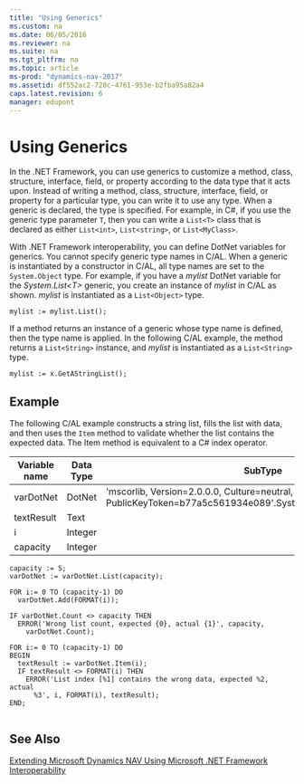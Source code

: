 ```yaml
---
title: "Using Generics"
ms.custom: na
ms.date: 06/05/2016
ms.reviewer: na
ms.suite: na
ms.tgt_pltfrm: na
ms.topic: article
ms-prod: "dynamics-nav-2017"
ms.assetid: df552ac2-720c-4761-953e-b2fba95a82a4
caps.latest.revision: 6
manager: edupont
---
```

# Using Generics
In the .NET Framework, you can use generics to customize a method, class, structure, interface, field, or property according to the data type that it acts upon. Instead of writing a method, class, structure, interface, field, or property for a particular type, you can write it to use any type. When a generic is declared, the type is specified. For example, in C\#, if you use the generic type parameter `T`, then you can write a `List<T>` class that is declared as either `List<int>`, `List<string>`, or `List<MyClass>`.  
  
 With .NET Framework interoperability, you can define DotNet variables for generics. You cannot specify generic type names in C/AL. When a generic is instantiated by a constructor in C/AL, all type names are set to the `System.Object` type. For example, if you have a *mylist* DotNet variable for the *System.List\<T\>* generic, you create an instance of *mylist* in C/AL as shown. *mylist* is instantiated as a `List<Object>` type.  
  
```  
mylist := mylist.List();  
```  
  
 If a method returns an instance of a generic whose type name is defined, then the type name is applied. In the following C/AL example, the method returns a `List<String>` instance, and *mylist* is instantiated as a `List<String>` type.  
  
```  
mylist := x.GetAStringList();  
```  
  
## Example  
 The following C/AL example constructs a string list, fills the list with data, and then uses the `Item` method to validate whether the list contains the expected data. The Item method is equivalent to a C\# index operator.  
  
|Variable name|Data Type|SubType|Length|  
|-------------------|---------------|-------------|------------|  
|varDotNet|DotNet|'mscorlib, Version\=2.0.0.0, Culture\=neutral, PublicKeyToken\=b77a5c561934e089'.System.Collections.Generic.List\`1||  
|textResult|Text||30|  
|i|Integer|||  
|capacity|Integer|||  
  
```  
capacity := 5;  
varDotNet := varDotNet.List(capacity);  
  
FOR i:= 0 TO (capacity-1) DO  
  varDotNet.Add(FORMAT(i));  
  
IF varDotNet.Count <> capacity THEN  
  ERROR('Wrong list count, expected {0}, actual {1}', capacity,   
    varDotNet.Count);  
  
FOR i:= 0 TO (capacity-1) DO  
BEGIN  
  textResult := varDotNet.Item(i);  
  IF textResult <> FORMAT(i) THEN  
    ERROR('List index [%1] contains the wrong data, expected %2, actual  
      %3', i, FORMAT(i), textResult);  
END;  
  
```  
  
## See Also  
 [Extending Microsoft Dynamics NAV Using Microsoft .NET Framework Interoperability](Extending-Microsoft-Dynamics-NAV-Using-Microsoft-.NET-Framework-Interoperability.md)